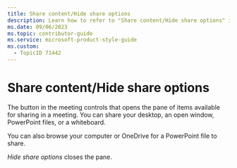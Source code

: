 ```yaml
---
title: Share content/Hide share options
description: Learn how to refer to "Share content/Hide share options" in your content.
ms.date: 09/06/2023
ms.topic: contributor-guide
ms.service: microsoft-product-style-guide
ms.custom:
  - TopicID 71442
---
```



# Share content/Hide share options

The button in the meeting controls that opens the pane of items available for sharing in a meeting. You can share your desktop, an open window, PowerPoint files, or a whiteboard.

You can also browse your computer or OneDrive for a PowerPoint file to share.

*Hide share options* closes the pane.

